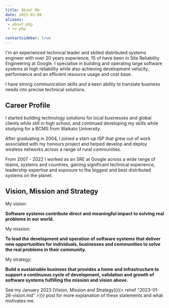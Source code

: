 ```yaml
---
title: About Me
date: 2023-01-08
aliases:
 - about.php
 - cv.php

contactsidebar: true
---
```


I'm an experienced technical leader and skilled distributed systems engineer with over 20 years experience, 15 of have been in Site Reliability Engineering at Google. I specialise in building and operating large software systems at high reliability while also achieving development velocity, performance and an efficient resource usage and cost base.

I have strong communication skills and a keen ability to translate business needs into precise technical solutions.

## Career Profile

I started building technology solutions for local businesses and global clients while still in high school, and continued developing my skills while studying for a BCMS from Waikato University.

After graduating in 2004, I joined a start-up ISP that grew out of work associated with my honours project and helped develop and deploy wireless networks across a range of rural communities.

From 2007 - 2022 I worked as an SRE at Google across a wide range of teams, systems and countries, gaining significant technical experience, leadership expertise and exposure to the biggest and best distributed systems on the planet.

## Vision, Mission and Strategy

My vision:

**Software systems contribute direct and meaningful impact to solving real problems in our world.**

My mission:

**To lead the development and operation of software systems that deliver new opportunities for individuals, businesses and communities to solve the real problems in their community.**

My strategy:

**Build a sustainable business that provides a home and infrastructure to support a continuous cycle of development, validation and growth of software systems fulfilling the mission and vision above.**

See my January 2023 [Vision, Mission and Strategy]({{< relref "2023-01-26-vision.md" >}}) post for more explanation of these statements and what motivates me.
